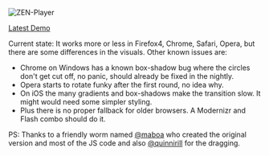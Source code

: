 ![ZEN-Player](https://github.com/simurai/ZEN-Player/raw/master/screenshot.jpg)

[Latest Demo](http://lab.simurai.com/ui/zen-player/)

Current state: It works more or less in Firefox4, Chrome, Safari, Opera, but there are some differences in the visuals. Other known issues are:

- Chrome on Windows has a known box-shadow bug where the circles don't get cut off, no panic, should already be fixed in the nightly.
- Opera starts to rotate funky after the first round, no idea why.
- On iOS the many gradients and box-shadows make the transition slow. It might would need some simpler styling.
- Plus there is no proper fallback for older browsers. A Modernizr and Flash combo should do it.

PS: Thanks to a friendly worm named [@maboa](http://twitter.com/maboa) who created the original version and most of the JS code and also [@quinnirill](http://twitter.com/quinnirill) for the dragging.


 